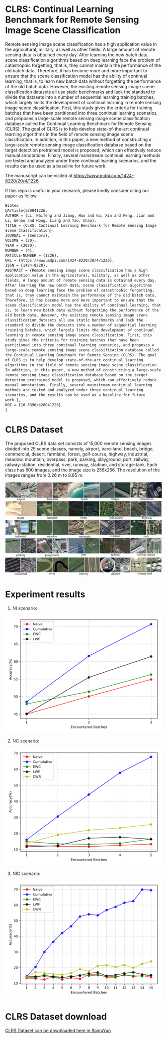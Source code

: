# CLRS: Continual Learning Benchmark for Remote Sensing Image Scene Classification

Remote sensing image scene classification has a high application value in the agricultural, military, as well as other fields. A large amount of remote sensing data is obtained every day. After learning the new batch data, scene classification algorithms based on deep learning face the problem of catastrophic forgetting, that is, they cannot maintain the performance of the old batch data. Therefore, it has become more and more important to ensure that the scene classification model has the ability of continual learning, that is, to learn new batch data without forgetting the performance of the old batch data. However, the existing remote sensing image scene classification datasets all use static benchmarks and lack the standard to divide the datasets into a number of sequential learning training batches, which largely limits the development of continual learning in remote sensing image scene classification. First, this study gives the criteria for training batches that have been partitioned into three continual learning scenarios, and proposes a large-scale remote sensing image scene classification database called the Continual Learning Benchmark for Remote Sensing (CLRS). The goal of CLRS is to help develop state-of-the-art continual learning algorithms in the field of remote sensing image scene classification. In addition, in this paper, a new method of constructing a large-scale remote sensing image classification database based on the target detection pretrained model is proposed, which can effectively reduce manual annotations. Finally, several mainstream continual learning methods are tested and analyzed under three continual learning scenarios, and the results can be used as a baseline for future work.

The manuscript can be visited at https://www.mdpi.com/1424-8220/20/4/1226

If this repo is useful in your research, please kindly consider citing our paper as follow.
```
Bibtex
@Article{s20041226,
AUTHOR = {Li, Haifeng and Jiang, Hao and Gu, Xin and Peng, Jian and Li, Wenbo and Hong, Liang and Tao, Chao},
TITLE = {CLRS: Continual Learning Benchmark for Remote Sensing Image Scene Classification},
JOURNAL = {Sensors},
VOLUME = {20},
YEAR = {2020},
NUMBER = {4},
ARTICLE-NUMBER = {1226},
URL = {https://www.mdpi.com/1424-8220/20/4/1226},
ISSN = {1424-8220},
ABSTRACT = {Remote sensing image scene classification has a high application value in the agricultural, military, as well as other fields. A large amount of remote sensing data is obtained every day. After learning the new batch data, scene classification algorithms based on deep learning face the problem of catastrophic forgetting, that is, they cannot maintain the performance of the old batch data. Therefore, it has become more and more important to ensure that the scene classification model has the ability of continual learning, that is, to learn new batch data without forgetting the performance of the old batch data. However, the existing remote sensing image scene classification datasets all use static benchmarks and lack the standard to divide the datasets into a number of sequential learning training batches, which largely limits the development of continual learning in remote sensing image scene classification. First, this study gives the criteria for training batches that have been partitioned into three continual learning scenarios, and proposes a large-scale remote sensing image scene classification database called the Continual Learning Benchmark for Remote Sensing (CLRS). The goal of CLRS is to help develop state-of-the-art continual learning algorithms in the field of remote sensing image scene classification. In addition, in this paper, a new method of constructing a large-scale remote sensing image classification database based on the target detection pretrained model is proposed, which can effectively reduce manual annotations. Finally, several mainstream continual learning methods are tested and analyzed under three continual learning scenarios, and the results can be used as a baseline for future work.},
DOI = {10.3390/s20041226}
}
```


# CLRS Dataset
The proposed CLRS data set consists of 15,000 remote sensing images divided into 25 scene classes, namely, airport, bare-land, beach, bridge, commercial, desert, farmland, forest, golf-course, highway, industrial, meadow, mountain, overpass, park, parking, playground, port, railway, railway-station, residential, river, runway, stadium, and storage-tank. Each class has 600 images, and the image size is 256x256. The resolution of the images ranges from 0.26 m to 8.85 m. <br> 
<div align=center><img src="https://github.com/jh101024/Python/blob/master/CLRS-samples.png"/></div>

# Experiment results
1) NI scenario:<br>
<img src="pics/NI.png" width="600px" hight="400px" />

2) NC scenario:<br>
<img src="pics/NC.png" width="600px" hight="400px" />

3) NIC scenario:<br>
<img src="pics/NIC.png" width="600px" hight="400px" />

# CLRS Dataset download
[CLRS Dataset can be downloaded here in BaiduYun](https://pan.baidu.com/s/1NkkaJxPtewW5fQMk8yCAQw)


